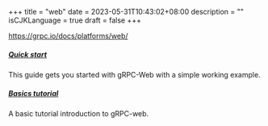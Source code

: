 +++
title = "web"
date = 2023-05-31T10:43:02+08:00
description = ""
isCJKLanguage = true
draft = false
+++

https://grpc.io/docs/platforms/web/

##### [Quick start](https://grpc.io/docs/platforms/web/quickstart/)

This guide gets you started with gRPC-Web with a simple working example.

##### [Basics tutorial](https://grpc.io/docs/platforms/web/basics/)

A basic tutorial introduction to gRPC-web.